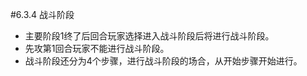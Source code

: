 #6.3.4        战斗阶段
* 主要阶段1终了后回合玩家选择进入战斗阶段后将进行战斗阶段。
* 先攻第1回合玩家不能进行战斗阶段。
* 战斗阶段还分为4个步骤，进行战斗阶段的场合，从开始步骤开始进行。
